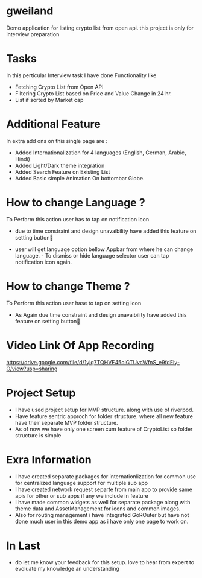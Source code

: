 # gweiland

Demo application for listing crypto list from open api. this project is only for interview preparation

# Tasks

In this perticular Interview task I have done Functionality like

- Fetching Crypto List from Open API
- Filtering Crypto List based on Price and Value Change in 24 hr.
- List if sorted by Market cap

# Additional Feature

In extra add ons on this single page are :

- Added Internationalization for 4 languages (English, German, Arabic, Hindi)
- Added Light/Dark theme integration
- Added Search Feature on Existing List
- Added Basic simple Animation On bottombar Globe.

# How to change Language ?

To Perform this action user has to tap on notification icon

- due to time constraint and design unavaibility have added this feature on setting button😬

- user will get language option bellow Appbar from where he can change language. - To dismiss or hide language selector user can tap notification icon again.

# How to change Theme ?

To Perform this action user hase to tap on setting icon

- As Again due time constraint and design unavaibility have added this feature on setting button😬

# Video Link Of App Recording

https://drive.google.com/file/d/1yiq7TQHVF45oiGTUvcWfnS_e9fdEly-O/view?usp=sharing

# Project Setup

- I have used project setup for MVP structure. along with use of riverpod.
- Have feature sentric approch for folder structure. where all new feature have their separate MVP folder structure.
- As of now we have only one screen cum feature of CryptoList so folder structure is simple

# Exra Information

- I have created separate packages for internationlization for common use for centralized language support for multiple sub app
- I have created network request separte from main app to provide same apis for other or sub apps if any we include in feature
- I have made common widgets as well for separate package along with theme data and AssetManagement for icons and common images.
- Also for routing management i have integrated GoROuter but have not done much user in this demo app as i have only one page to work on.

# In Last

- do let me know your feedback for this setup. love to hear from expert to evoluate my knowledge an understanding
